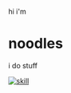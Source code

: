 hi i'm

# noodles

i do stuff

[![skill](https://skillicons.dev/icons?i=html,css,js,ts,py,md,sqlite,cloudflare,github,figma&perline=5)](https://skillicons.dev)
